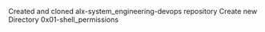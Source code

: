 Created and cloned alx-system_engineering-devops repository
Create new Directory 0x01-shell_permissions
